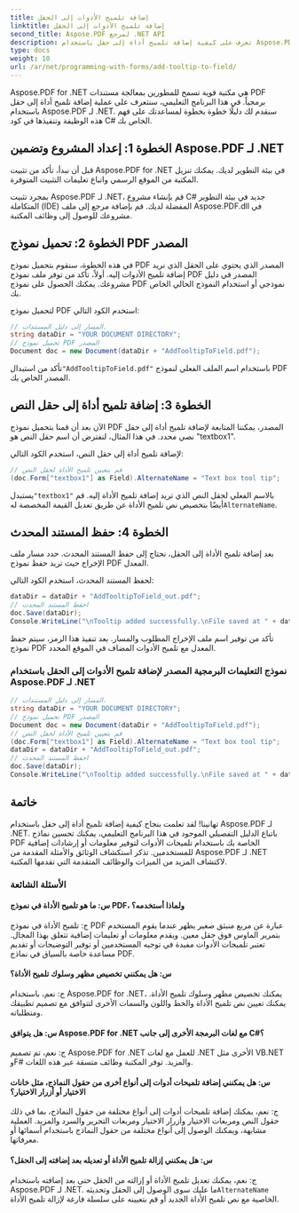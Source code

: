 ```yaml
---
title: إضافة تلميح الأدوات إلى الحقل
linktitle: إضافة تلميح الأدوات إلى الحقل
second_title: Aspose.PDF لمرجع .NET API
description: تعرف على كيفية إضافة تلميح أداة إلى حقل باستخدام Aspose.PDF لـ .NET.
type: docs
weight: 10
url: /ar/net/programming-with-forms/add-tooltip-to-field/
---
```

Aspose.PDF for .NET هي مكتبة قوية تسمح للمطورين بمعالجة مستندات PDF برمجياً. في هذا البرنامج التعليمي، سنتعرف على عملية إضافة تلميح أداة إلى حقل باستخدام Aspose.PDF لـ .NET. سنقدم لك دليلًا خطوة بخطوة لمساعدتك على فهم هذه الوظيفة وتنفيذها في كود C# الخاص بك.

## الخطوة 1: إعداد المشروع وتضمين Aspose.PDF لـ .NET

قبل أن نبدأ، تأكد من تثبيت Aspose.PDF for .NET في بيئة التطوير لديك. يمكنك تنزيل المكتبة من الموقع الرسمي واتباع تعليمات التثبيت المتوفرة.

بمجرد تثبيت Aspose.PDF لـ .NET، قم بإنشاء مشروع C# جديد في بيئة التطوير المتكاملة (IDE) المفضلة لديك. قم بإضافة مرجع إلى ملف Aspose.PDF.dll في مشروعك للوصول إلى وظائف المكتبة.

## الخطوة 2: تحميل نموذج PDF المصدر

في هذه الخطوة، سنقوم بتحميل نموذج PDF المصدر الذي يحتوي على الحقل الذي نريد إضافة تلميح الأدوات إليه. أولاً، تأكد من توفر ملف نموذج PDF المصدر في دليل مشروعك. يمكنك الحصول على نموذج PDF نموذجي أو استخدام النموذج الحالي الخاص بك.

لتحميل نموذج PDF استخدم الكود التالي:

```csharp
// المسار إلى دليل المستندات.
string dataDir = "YOUR DOCUMENT DIRECTORY";
// تحميل نموذج PDF المصدر
Document doc = new Document(dataDir + "AddTooltipToField.pdf");
```

 تأكد من استبدال`"AddTooltipToField.pdf"` باستخدام اسم الملف الفعلي لنموذج PDF المصدر الخاص بك.

## الخطوة 3: إضافة تلميح أداة إلى حقل النص

الآن بعد أن قمنا بتحميل نموذج PDF المصدر، يمكننا المتابعة لإضافة تلميح أداة إلى حقل نصي محدد. في هذا المثال، لنفترض أن اسم حقل النص هو "textbox1".

لإضافة تلميح أداة إلى حقل النص، استخدم الكود التالي:

```csharp
// قم بتعيين تلميح الأداة لحقل النص
(doc.Form["textbox1"] as Field).AlternateName = "Text box tool tip";
```

 يستبدل`"textbox1"` بالاسم الفعلي لحقل النص الذي تريد إضافة تلميح الأداة إليه. قم أيضًا بتخصيص نص تلميح الأداة عن طريق تعديل القيمة المخصصة له`AlternateName`.

## الخطوة 4: حفظ المستند المحدث

بعد إضافة تلميح الأداة إلى الحقل، نحتاج إلى حفظ المستند المحدث. حدد مسار ملف الإخراج حيث تريد حفظ نموذج PDF المعدل.

لحفظ المستند المحدث، استخدم الكود التالي:

```csharp
dataDir = dataDir + "AddTooltipToField_out.pdf";
// احفظ المستند المحدث
doc.Save(dataDir);
Console.WriteLine("\nTooltip added successfully.\nFile saved at " + dataDir);
```

تأكد من توفير اسم ملف الإخراج المطلوب والمسار. بعد تنفيذ هذا الرمز، سيتم حفظ نموذج PDF المعدل مع تلميح الأدوات المضاف في الموقع المحدد.

### نموذج التعليمات البرمجية المصدر لإضافة تلميح الأدوات إلى الحقل باستخدام Aspose.PDF لـ .NET 

```csharp
// المسار إلى دليل المستندات.
string dataDir = "YOUR DOCUMENT DIRECTORY";
// تحميل نموذج PDF المصدر
Document doc = new Document(dataDir + "AddTooltipToField.pdf");
// قم بتعيين تلميح الأداة لحقل النص
(doc.Form["textbox1"] as Field).AlternateName = "Text box tool tip";
dataDir = dataDir + "AddTooltipToField_out.pdf";
// احفظ المستند المحدث
doc.Save(dataDir);
Console.WriteLine("\nTooltip added successfully.\nFile saved at " + dataDir);
```

## خاتمة

تهانينا! لقد تعلمت بنجاح كيفية إضافة تلميح أداة إلى حقل باستخدام Aspose.PDF لـ .NET. باتباع الدليل التفصيلي الموجود في هذا البرنامج التعليمي، يمكنك تحسين نماذج PDF الخاصة بك باستخدام تلميحات الأدوات لتوفير معلومات أو إرشادات إضافية للمستخدمين. تذكر استكشاف الوثائق والأمثلة المقدمة من Aspose.PDF لـ .NET لاكتشاف المزيد من الميزات والوظائف المتقدمة التي تقدمها المكتبة.

### الأسئلة الشائعة

#### س: ما هو تلميح الأداة في نموذج PDF، ولماذا أستخدمه؟

ج: تلميح الأداة في نموذج PDF عبارة عن مربع منبثق صغير يظهر عندما يقوم المستخدم بتمرير الماوس فوق حقل معين. ويقدم معلومات أو تعليمات إضافية تتعلق بهذا المجال. تعتبر تلميحات الأدوات مفيدة في توجيه المستخدمين أو توفير التوضيحات أو تقديم مساعدة خاصة بالسياق في نماذج PDF.

#### س: هل يمكنني تخصيص مظهر وسلوك تلميح الأداة؟

ج: نعم، باستخدام Aspose.PDF for .NET، يمكنك تخصيص مظهر وسلوك تلميح الأداة. يمكنك تعيين نص تلميح الأداة والخط واللون والسمات الأخرى لتتوافق مع تصميم تطبيقك ومتطلباته.

#### س: هل يتوافق Aspose.PDF for .NET مع لغات البرمجة الأخرى إلى جانب C#؟

ج: نعم، تم تصميم Aspose.PDF for .NET للعمل مع لغات .NET الأخرى مثل VB.NET وF# والمزيد. توفر المكتبة وظائف متسقة عبر هذه اللغات.

#### س: هل يمكنني إضافة تلميحات أدوات إلى أنواع أخرى من حقول النماذج، مثل خانات الاختيار أو أزرار الاختيار؟

ج: نعم، يمكنك إضافة تلميحات أدوات إلى أنواع مختلفة من حقول النماذج، بما في ذلك حقول النص ومربعات الاختيار وأزرار الاختيار ومربعات التحرير والسرد والمزيد. العملية مشابهة، ويمكنك الوصول إلى أنواع مختلفة من حقول النماذج باستخدام أسمائها أو معرفاتها.

#### س: هل يمكنني إزالة تلميح الأداة أو تعديله بعد إضافته إلى الحقل؟

 ج: نعم، يمكنك تعديل تلميح الأداة أو إزالته من الحقل حتى بعد إضافته باستخدام Aspose.PDF لـ .NET. ما عليك سوى الوصول إلى الحقل وتحديثه`AlternateName` الخاصية مع نص تلميح الأداة الجديد أو قم بتعيينه على سلسلة فارغة لإزالة تلميح الأداة.